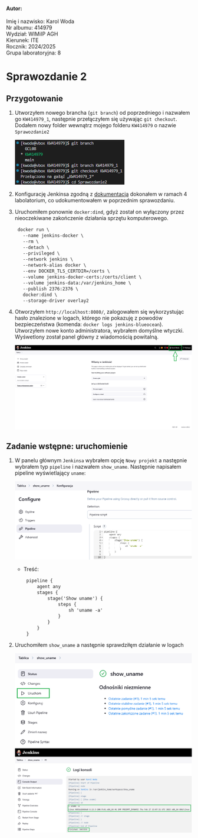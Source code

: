 #### Autor:
Imię i nazwisko: Karol Woda\
Nr albumu: 414979\
Wydział: WIMiIP AGH\
Kierunek: ITE\
Rocznik: 2024/2025\
Grupa laboratoryjna: 8 

# Sprawozdanie 2
## Przygotowanie
1. Utworzyłem nowego brancha (`git branch`) od poprzedniego i nazwałem go `KW414979_1`, następnie przełączyłem się używając `git checkout`. Dodałem nowy folder wewnątrz mojego folderu `KW414979` o nazwie `Sprawozdanie2`

    ![](2_1.png)

2. Konfigurację Jenkinsa zgodną z [dokumentacją](https://www.jenkins.io/doc/book/installing/docker/) dokonałem w ramach 4 labolatorium, co udokumentowałem w poprzednim sprawozdaniu.
3. Uruchomiłem ponownie `docker:dind`, gdyż został on wyłączony przez nieoczekiwane zakończenie działania sprzętu komputerowego.

        docker run \
          --name jenkins-docker \
          --rm \
          --detach \
          --privileged \
          --network jenkins \
          --network-alias docker \
          --env DOCKER_TLS_CERTDIR=/certs \
          --volume jenkins-docker-certs:/certs/client \
          --volume jenkins-data:/var/jenkins_home \
          --publish 2376:2376 \
          docker:dind \
          --storage-driver overlay2

4. Otworzyłem `http://localhost:8080/`, zalogowałem się wykorzystując hasło znalezione w logach, którego nie pokazuję z powodów bezpieczeństwa (komenda: `docker logs jenkins-blueocean`). Utworzyłem nowe konto administratora, wybrałem domyślne wtyczki. Wyśwetlony został panel główny z wiadomością powitalną.

    ![](2_2.png)

## Zadanie wstępne: uruchomienie
1. W panelu głównym `Jenkinsa` wybrałem opcję `Nowy projekt` a następnie wybrałem typ `pipeline` i nazwałem `show_uname`. Następnie napisałem pipeline wyświetlający `uname`:

    ![](2_3.png)

    *  Treść:

            pipeline {
                agent any
                stages {
                    stage('Show uname') {
                        steps {
                            sh 'uname -a'
                        }
                    }
                }
            }

2. Uruchomiłem `show_uname` a następnie sprawdziłęm działanie w logach

    ![](2_4.png)\
    ![](2_5.png)